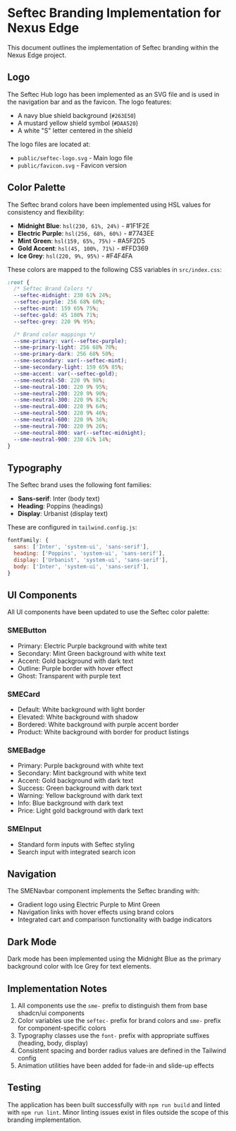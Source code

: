 # Seftec Branding Implementation for Nexus Edge

This document outlines the implementation of Seftec branding within the Nexus Edge project.

## Logo

The Seftec Hub logo has been implemented as an SVG file and is used in the navigation bar and as the favicon. The logo features:

- A navy blue shield background (`#263E50`)
- A mustard yellow shield symbol (`#DAA520`)
- A white "S" letter centered in the shield

The logo files are located at:
- `public/seftec-logo.svg` - Main logo file
- `public/favicon.svg` - Favicon version

## Color Palette

The Seftec brand colors have been implemented using HSL values for consistency and flexibility:

- **Midnight Blue**: `hsl(230, 61%, 24%)` - #1F1F2E
- **Electric Purple**: `hsl(256, 68%, 60%)` - #7743EE
- **Mint Green**: `hsl(159, 65%, 75%)` - #A5F2D5
- **Gold Accent**: `hsl(45, 100%, 71%)` - #FFD369
- **Ice Grey**: `hsl(220, 9%, 95%)` - #F4F4FA

These colors are mapped to the following CSS variables in `src/index.css`:

```css
:root {
  /* Seftec Brand Colors */
  --seftec-midnight: 230 61% 24%;
  --seftec-purple: 256 68% 60%;
  --seftec-mint: 159 65% 75%;
  --seftec-gold: 45 100% 71%;
  --seftec-grey: 220 9% 95%;

  /* Brand color mappings */
  --sme-primary: var(--seftec-purple);
  --sme-primary-light: 256 68% 70%;
  --sme-primary-dark: 256 68% 50%;
  --sme-secondary: var(--seftec-mint);
  --sme-secondary-light: 159 65% 85%;
  --sme-accent: var(--seftec-gold);
  --sme-neutral-50: 220 9% 98%;
  --sme-neutral-100: 220 9% 95%;
  --sme-neutral-200: 220 9% 90%;
  --sme-neutral-300: 220 9% 82%;
  --sme-neutral-400: 220 9% 64%;
  --sme-neutral-500: 220 9% 46%;
  --sme-neutral-600: 220 9% 36%;
  --sme-neutral-700: 220 9% 26%;
  --sme-neutral-800: var(--seftec-midnight);
  --sme-neutral-900: 230 61% 14%;
}
```

## Typography

The Seftec brand uses the following font families:

- **Sans-serif**: Inter (body text)
- **Heading**: Poppins (headings)
- **Display**: Urbanist (display text)

These are configured in `tailwind.config.js`:

```js
fontFamily: {
  sans: ['Inter', 'system-ui', 'sans-serif'],
  heading: ['Poppins', 'system-ui', 'sans-serif'],
  display: ['Urbanist', 'system-ui', 'sans-serif'],
  body: ['Inter', 'system-ui', 'sans-serif'],
}
```

## UI Components

All UI components have been updated to use the Seftec color palette:

### SMEButton
- Primary: Electric Purple background with white text
- Secondary: Mint Green background with white text
- Accent: Gold background with dark text
- Outline: Purple border with hover effect
- Ghost: Transparent with purple text

### SMECard
- Default: White background with light border
- Elevated: White background with shadow
- Bordered: White background with purple accent border
- Product: White background with border for product listings

### SMEBadge
- Primary: Purple background with white text
- Secondary: Mint background with white text
- Accent: Gold background with dark text
- Success: Green background with dark text
- Warning: Yellow background with dark text
- Info: Blue background with dark text
- Price: Light gold background with dark text

### SMEInput
- Standard form inputs with Seftec styling
- Search input with integrated search icon

## Navigation

The SMENavbar component implements the Seftec branding with:
- Gradient logo using Electric Purple to Mint Green
- Navigation links with hover effects using brand colors
- Integrated cart and comparison functionality with badge indicators

## Dark Mode

Dark mode has been implemented using the Midnight Blue as the primary background color with Ice Grey for text elements.

## Implementation Notes

1. All components use the `sme-` prefix to distinguish them from base shadcn/ui components
2. Color variables use the `seftec-` prefix for brand colors and `sme-` prefix for component-specific colors
3. Typography classes use the `font-` prefix with appropriate suffixes (heading, body, display)
4. Consistent spacing and border radius values are defined in the Tailwind config
5. Animation utilities have been added for fade-in and slide-up effects

## Testing

The application has been built successfully with `npm run build` and linted with `npm run lint`. Minor linting issues exist in files outside the scope of this branding implementation.